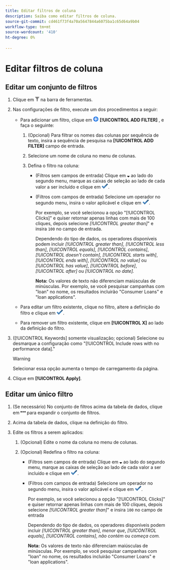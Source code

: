 ```yaml
---
title: Editar filtros de coluna
description: Saiba como editar filtros de coluna.
source-git-commit: cd461f73f4a70a5647844a6075ba1c65d64a9b04
workflow-type: tm+mt
source-wordcount: '410'
ht-degree: 0%

---
```


# Editar filtros de coluna

## Editar um conjunto de filtros

1. Clique em ![Filtro](/help/search-social-commerce/assets/filter.png "Filtro") na barra de ferramentas.

1. Nas configurações de filtro, execute um dos procedimentos a seguir:

   * Para adicionar um filtro, clique em ![Adicionar filtro](/help/search-social-commerce/assets/add.png "Adicionar filtro") **[!UICONTROL ADD FILTER]** , e faça o seguinte:

      1. (Opcional) Para filtrar os nomes das colunas por sequência de texto, insira a sequência de pesquisa na **[!UICONTROL ADD FILTER]** campo de entrada.

      1. Selecione um nome de coluna no menu de colunas.

      1. Defina o filtro na coluna:

         * (Filtros sem campos de entrada) Clique em ![Seta para baixo](/help/search-social-commerce/assets/arrow-down-expand.png "Seta para baixo") ao lado do segundo menu, marque as caixas de seleção ao lado de cada valor a ser incluído e clique em ![Atualizar filtro](/help/search-social-commerce/assets/select.png "Atualizar filtro").

         * (Filtros com campos de entrada) Selecione um operador no segundo menu, insira o valor aplicável e clique em ![Atualizar filtro](/help/search-social-commerce/assets/select.png "Atualizar filtro").

            Por exemplo, se você selecionou a opção &quot;[!UICONTROL Clicks]&quot; e quiser retornar apenas linhas com mais de 100 cliques, depois selecione *[!UICONTROL greater than]*&quot; e insira `100` no campo de entrada.

            Dependendo do tipo de dados, os operadores disponíveis podem incluir *[!UICONTROL greater than]*, *[!UICONTROL less than]*, *[!UICONTROL equals]*, *[!UICONTROL contains]*, *[!UICONTROL doesn't contain]*, *[!UICONTROL starts with]*, *[!UICONTROL ends with]*, *[!UICONTROL no value]* ou *[!UICONTROL has value]*, *[!UICONTROL before]*, *[!UICONTROL after]* ou *[!UICONTROL no date].*

            **Nota:** Os valores de texto não diferenciam maiúsculas de minúsculas. Por exemplo, se você pesquisar campanhas com &quot;loan&quot; no nome, os resultados incluirão &quot;Consumer Loans&quot; e &quot;loan applications&quot;.
   * Para editar um filtro existente, clique no filtro, altere a definição do filtro e clique em ![Atualizar filtro](/help/search-social-commerce/assets/select.png "Atualizar filtro").

   * Para remover um filtro existente, clique em **[!UICONTROL X]** ao lado da definição do filtro.


1. ([!UICONTROL Keywords] somente visualização; opcional) Selecione ou desmarque a configuração como &quot;[!UICONTROL Include rows with no performance data].&quot;

   >[!WARNING]
   >
   >Selecionar essa opção aumenta o tempo de carregamento da página.

1. Clique em **[!UICONTROL Apply]**.

## Editar um único filtro

1. (Se necessário) No conjunto de filtros acima da tabela de dados, clique em ![Mais](/help/search-social-commerce/assets/more-filters.png "Mais") para expandir o conjunto de filtros.

1. Acima da tabela de dados, clique na definição do filtro.

1. Edite os filtros a serem aplicados:

   1. (Opcional) Edite o nome da coluna no menu de colunas.

   1. (Opcional) Redefina o filtro na coluna:

      * (Filtros sem campos de entrada) Clique em ![Seta para baixo](/help/search-social-commerce/assets/arrow-down-expand.png "Seta para baixo") ao lado do segundo menu, marque as caixas de seleção ao lado de cada valor a ser incluído e clique em ![Atualizar filtro](/help/search-social-commerce/assets/select.png "Atualizar filtro").

      * (Filtros com campos de entrada) Selecione um operador no segundo menu, insira o valor aplicável e clique em ![Atualizar filtro](/help/search-social-commerce/assets/select.png "Atualizar filtro").

         Por exemplo, se você selecionou a opção &quot;[!UICONTROL Clicks]&quot; e quiser retornar apenas linhas com mais de 100 cliques, depois selecione *[!UICONTROL greater than]*&quot; e insira `100` no campo de entrada

         Dependendo do tipo de dados, os operadores disponíveis podem incluir *[!UICONTROL greater than]*, *menor que*, *[!UICONTROL equals]*, *[!UICONTROL contains]*, *não contém* ou *começa com.*

         **Nota:** Os valores de texto não diferenciam maiúsculas de minúsculas. Por exemplo, se você pesquisar campanhas com &quot;loan&quot; no nome, os resultados incluirão &quot;Consumer Loans&quot; e &quot;loan applications&quot;.

